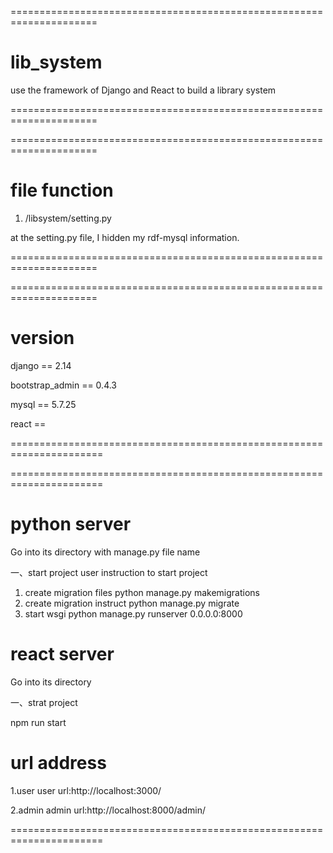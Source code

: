=====================================================================
# lib_system
use the framework of Django and React to build a library system

=====================================================================

=====================================================================
# file function
1. /libsystem/setting.py

at the setting.py file, I hidden my rdf-mysql information.

=====================================================================

=====================================================================
# version
django == 2.14

bootstrap_admin == 0.4.3

mysql == 5.7.25

react == 

======================================================================

======================================================================
# python server
Go into its directory with manage.py file name

一、start project
user instruction to start project
1. create migration files
python manage.py makemigrations
2. create migration instruct
python manage.py migrate
3. start wsgi
python manage.py runserver 0.0.0.0:8000

# react server
Go into its directory

一、strat project

npm run start

# url address
1.user
user url:http://localhost:3000/

2.admin
admin url:http://localhost:8000/admin/

======================================================================
